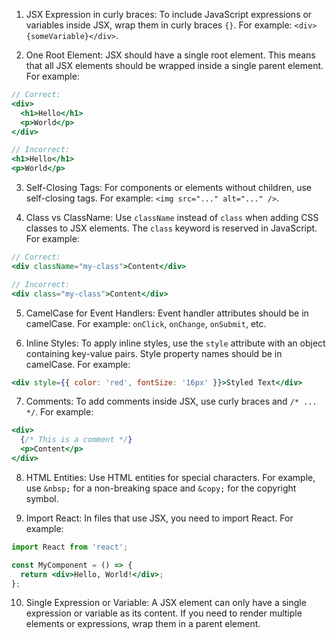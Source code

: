 
1. JSX Expression in curly braces: To include JavaScript expressions or variables inside JSX, wrap them in curly braces `{}`. For example: `<div>{someVariable}</div>`.

2. One Root Element: JSX should have a single root element. This means that all JSX elements should be wrapped inside a single parent element. For example:

```jsx
// Correct:
<div>
  <h1>Hello</h1>
  <p>World</p>
</div>

// Incorrect:
<h1>Hello</h1>
<p>World</p>
```

3. Self-Closing Tags: For components or elements without children, use self-closing tags. For example: `<img src="..." alt="..." />`.

4. Class vs ClassName: Use `className` instead of `class` when adding CSS classes to JSX elements. The `class` keyword is reserved in JavaScript. For example:

```jsx
// Correct:
<div className="my-class">Content</div>

// Incorrect:
<div class="my-class">Content</div>
```

5. CamelCase for Event Handlers: Event handler attributes should be in camelCase. For example: `onClick`, `onChange`, `onSubmit`, etc.

6. Inline Styles: To apply inline styles, use the `style` attribute with an object containing key-value pairs. Style property names should be in camelCase. For example:

```jsx
<div style={{ color: 'red', fontSize: '16px' }}>Styled Text</div>
```

7. Comments: To add comments inside JSX, use curly braces and `/* ... */`. For example:

```jsx
<div>
  {/* This is a comment */}
  <p>Content</p>
</div>
```

8. HTML Entities: Use HTML entities for special characters. For example, use `&nbsp;` for a non-breaking space and `&copy;` for the copyright symbol.

9. Import React: In files that use JSX, you need to import React. For example:

```jsx
import React from 'react';

const MyComponent = () => {
  return <div>Hello, World!</div>;
};
```

10. Single Expression or Variable: A JSX element can only have a single expression or variable as its content. If you need to render multiple elements or expressions, wrap them in a parent element.
